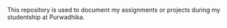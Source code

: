This repository is used to document my assignments or projects during my studentship at Purwadhika.
